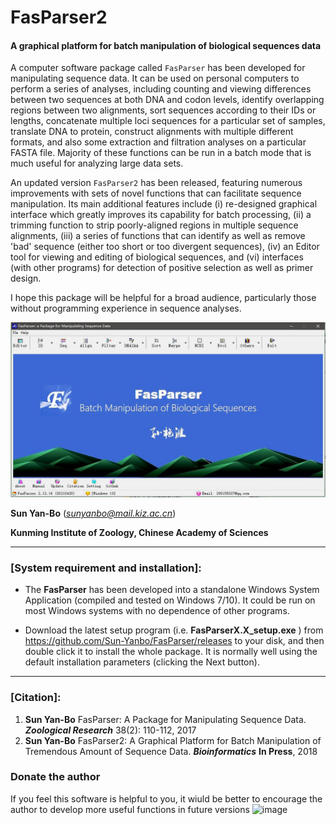 # FasParser2
#### A graphical platform for batch manipulation of biological sequences data ####
 
A computer software package called `FasParser` has been developed for manipulating sequence data. It can be used on personal computers to perform a series of analyses, including counting and viewing differences between two sequences at both DNA and codon levels, identify overlapping regions between two alignments, sort sequences according to their IDs or lengths, concatenate multiple loci sequences for a particular set of samples, translate DNA to protein, construct alignments with multiple different formats, and also some extraction and filtration analyses on a particular FASTA file. Majority of these functions can be run in a batch mode that is much useful for analyzing large data sets. 

An updated version `FasParser2` has been released, featuring numerous improvements with sets of novel functions that can facilitate sequence manipulation. Its main additional features include (i) re-designed graphical interface which greatly improves its capability for batch processing, (ii) a trimming function to strip poorly-aligned regions in multiple sequence alignments, (iii) a series of functions that can identify as well as remove 'bad' sequence (either too short or too divergent sequences), (iv) an Editor tool for viewing and editing of biological sequences, and (vi) interfaces (with other programs) for detection of positive selection as well as primer design.

I hope this package will be helpful for a broad audience, particularly those without programming experience in sequence analyses. 
 
![image](https://github.com/Sun-Yanbo/FasParser/blob/master/Figures/Homepage.jpg)
 
**Sun Yan-Bo** (*sunyanbo@mail.kiz.ac.cn*)
 
**Kunming Institute of Zoology, Chinese Academy of Sciences**
 
----------
 
### [System requirement and installation]: ###
 
- The **FasParser** has been developed into a standalone Windows System Application (compiled and tested on Windows 7/10). It could be run on most Windows systems with no dependence of other programs.
 
- Download the latest setup program (i.e. **FasParserX.X_setup.exe** ) from https://github.com/Sun-Yanbo/FasParser/releases to your disk, and then double click it to install the whole package. It is normally well using the default installation parameters (clicking the Next button).
 
----------
 
### [Citation]: ###
 
1. **Sun Yan-Bo** FasParser: A Package for Manipulating Sequence Data. ***Zoological Research*** 38(2): 110-112, 2017
2. **Sun Yan-Bo** FasParser2: A Graphical Platform for Batch Manipulation of Tremendous Amount of Sequence Data. ***Bioinformatics*** **In Press**, 2018

### Donate the author
If you feel this software is helpful to you, it wiuld be better to encourage the author to develop more useful functions in future versions
![image](https://github.com/Sun-Yanbo/FasParser/blob/master/Figures/encourage.jpg)
